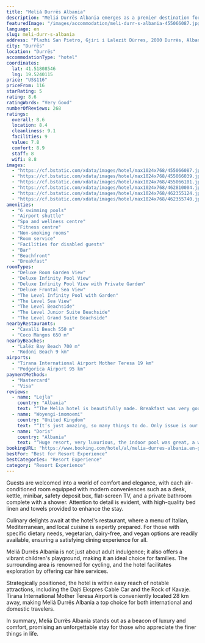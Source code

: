 ```yaml
---
title: "Meliá Durrës Albania"
description: "Meliá Durrës Albania emerges as a premier destination for travelers seeking unparalleled service and amenities in the heart of Durrës."
featuredImage: "/images/accommodation/meli-durr-s-albania-455066087.jpg"
language: en
slug: meli-durr-s-albania
address: "Plazhi San Pietro, Gjiri i Lalezit Dürres, 2000 Durrës, Albania"
city: "Durrës"
location: "Durrës"
accommodationType: "hotel"
coordinates:
  lat: 41.51808546
  lng: 19.5240115
price: "US$116"
priceFrom: 116
starRating: 5
rating: 8.6
ratingWords: "Very Good"
numberOfReviews: 268
ratings:
  overall: 8.6
  location: 8.4
  cleanliness: 9.1
  facilities: 9
  value: 7.8
  comfort: 8.9
  staff: 8
  wifi: 8.8
images:
  - "https://cf.bstatic.com/xdata/images/hotel/max1024x768/455066087.jpg?k=e48781ba6eeee7f94d0462688447ee931c539b95e83a195fc9038c2e9dd3e659&o=&hp=1"
  - "https://cf.bstatic.com/xdata/images/hotel/max1024x768/455066039.jpg?k=4f6f38c63f70b36f3b18c644b61bf0ca92362dc43148080f693bd303db40e9c3&o=&hp=1"
  - "https://cf.bstatic.com/xdata/images/hotel/max1024x768/455066101.jpg?k=bdeee18d73fd4201f29c4560ced6c809001438906f155acbd6f58a0610a424a0&o=&hp=1"
  - "https://cf.bstatic.com/xdata/images/hotel/max1024x768/462810004.jpg?k=4b23598b63e08c3bb357db8e3fb45efc2447bb5115eb81657ccc81d6d0348e82&o=&hp=1"
  - "https://cf.bstatic.com/xdata/images/hotel/max1024x768/462355124.jpg?k=21f488312f0d78e61d761f0b48b7af73760905d81c4357ff00e5023043914889&o=&hp=1"
  - "https://cf.bstatic.com/xdata/images/hotel/max1024x768/462355740.jpg?k=ac3c242e4b053bc43a3981f94e61d1e327077474135b632e58865536447e90a4&o=&hp=1"
amenities:
  - "6 swimming pools"
  - "Airport shuttle"
  - "Spa and wellness centre"
  - "Fitness centre"
  - "Non-smoking rooms"
  - "Room service"
  - "Facilities for disabled guests"
  - "Bar"
  - "Beachfront"
  - "Breakfast"
roomTypes:
  - "Deluxe Room Garden View"
  - "Deluxe Infinity Pool View"
  - "Deluxe Infinity Pool View with Private Garden"
  - "Deluxe Frontal Sea View"
  - "The Level Infinity Pool with Garden"
  - "The Level Sea View"
  - "The Level Beachside"
  - "The Level Junior Suite Beachside"
  - "The Level Grand Suite Beachside"
nearbyRestaurants:
  - "Cavalli Beach 550 m"
  - "Coco Mangos 650 m"
nearbyBeaches:
  - "Lalëz Bay Beach 700 m"
  - "Rodoni Beach 9 km"
airports:
  - "Tirana International Airport Mother Teresa 19 km"
  - "Podgorica Airport 95 km"
paymentMethods:
  - "Mastercard"
  - "Visa"
reviews:
  - name: "Lejla"
    country: "Albania"
    text: "“The Melia hotel is beautifully made. Breakfast was very good, as well as amenities, like pool, jakuzzi, spa etc.”"
  - name: "Woyengi-imomoemi"
    country: "United Kingdom"
    text: "“It’s just amazing, so many things to do. Only issue is our timing wasn’t so great as we went in the off peak period and not everything was open to do . Best to go in summer”"
  - name: "Doris"
    country: "Albania"
    text: "“Huge resort, very luxurious, the indoor pool was great, a warmer water would be better. Everything else just fine. The room was fantastic very comfortable. 9/10”"
bookingURL: "https://www.booking.com/hotel/al/melia-durres-albania.en-gb.html?aid=8035640"
bestFor: "Best for Resort Experience"
bestCategories: "Resort Experience"
category: "Resort Experience"
---
```


Guests are welcomed into a world of comfort and elegance, with each air-conditioned room equipped with modern conveniences such as a desk, kettle, minibar, safety deposit box, flat-screen TV, and a private bathroom complete with a shower. Attention to detail is evident, with high-quality bed linen and towels provided to enhance the stay.

Culinary delights await at the hotel's restaurant, where a menu of Italian, Mediterranean, and local cuisine is expertly prepared. For those with specific dietary needs, vegetarian, dairy-free, and vegan options are readily available, ensuring a satisfying dining experience for all.

Meliá Durrës Albania is not just about adult indulgence; it also offers a vibrant children's playground, making it an ideal choice for families. The surrounding area is renowned for cycling, and the hotel facilitates exploration by offering car hire services.

Strategically positioned, the hotel is within easy reach of notable attractions, including the Dajti Ekspres Cable Car and the Rock of Kavaje. Tirana International Mother Teresa Airport is conveniently located 28 km away, making Meliá Durrës Albania a top choice for both international and domestic travelers.

In summary, Meliá Durrës Albania stands out as a beacon of luxury and comfort, promising an unforgettable stay for those who appreciate the finer things in life.